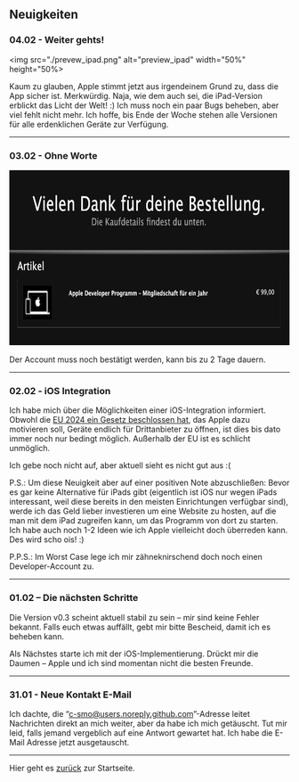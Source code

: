 ## Neuigkeiten

### 04.02 - Weiter gehts!

<img src="./prevew_ipad.png" alt="preview_ipad" width="50%" height="50%>

Kaum zu glauben, Apple stimmt jetzt aus irgendeinem Grund zu, dass die App sicher ist. Merkwürdig. Naja, wie dem auch sei, die iPad-Version erblickt das Licht der Welt! :) Ich muss noch ein paar Bugs beheben, aber viel fehlt nicht mehr. Ich hoffe, bis Ende der Woche stehen alle Versionen für alle erdenklichen Geräte zur Verfügung.

---

### 03.02 - Ohne Worte

   <img src="./preview_fkapple.png" alt="preview_fkapple" width="699" height="314">

Der Account muss noch bestätigt werden, kann bis zu 2 Tage dauern.

---

### 02.02 - iOS Integration

Ich habe mich über die Möglichkeiten einer iOS-Integration informiert. Obwohl die [EU 2024 ein Gesetz beschlossen hat](https://digital-strategy.ec.europa.eu/de/news/commission-sends-preliminary-findings-apple-and-opens-additional-non-compliance-investigation#:~:text=Die%20Europ%C3%A4ische%20Kommission%20hat%20Apple,f%C3%BCr%20Angebote%20und%20Inhalte%20lenken.), das Apple dazu motivieren soll, Geräte endlich für Drittanbieter zu öffnen, ist dies bis dato immer noch nur bedingt möglich. Außerhalb der EU ist es schlicht unmöglich.

Ich gebe noch nicht auf, aber aktuell sieht es nicht gut aus :(

P.S.: Um diese Neuigkeit aber auf einer positiven Note abzuschließen: Bevor es gar keine Alternative für iPads gibt (eigentlich ist iOS nur wegen iPads interessant, weil diese bereits in den meisten Einrichtungen verfügbar sind), werde ich das Geld lieber investieren um eine Website zu hosten, auf die man mit dem iPad zugreifen kann, um das Programm von dort zu starten. Ich habe auch noch 1-2 Ideen wie ich Apple vielleicht doch überreden kann. Des wird scho ois! :)

P.P.S.: Im Worst Case lege ich mir zähneknirschend doch noch einen Developer-Account zu.

---

### 01.02 – Die nächsten Schritte

Die Version v0.3 scheint aktuell stabil zu sein – mir sind keine Fehler bekannt. Falls euch etwas auffällt, gebt mir bitte Bescheid, damit ich es beheben kann.

Als Nächstes starte ich mit der iOS-Implementierung. Drückt mir die Daumen – Apple und ich sind momentan nicht die besten Freunde.

---

### 31.01 - Neue Kontakt E-Mail

Ich dachte, die “c-smo@users.noreply.github.com”-Adresse leitet Nachrichten direkt an mich weiter, aber da habe ich mich getäuscht. Tut mir leid, falls jemand vergeblich auf eine Antwort gewartet hat. Ich habe die E-Mail Adresse jetzt ausgetauscht.

---

Hier geht es [zurück](https://github.com/c-smo/TalkTree-Edit?tab=readme-ov-file#neuigkeiten) zur Startseite.

